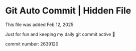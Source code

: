 # Git Auto Commit | Hidden File

This file was added Feb 12, 2025

Just for fun and keeping my daily git commit active 🤪

commit number: 2639120
